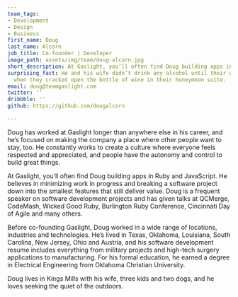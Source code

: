 ```yaml
---
team_tags:
- Development
- Design
- Business
first_name: Doug
last_name: Alcorn
job_title: Co-founder | Developer
image_path: assets/img/team/doug-alcorn.jpg
short_description: At Gaslight, you’ll often find Doug building apps in Ruby and JavaScript.
surprising_fact: He and his wife didn’t drink any alcohol until their wedding night,
  when they cracked open the bottle of wine in their honeymoon suite.
email: doug@teamgaslight.com
twitter: ''
dribbble: ''
github: https://github.com/dougalcorn

---
```

Doug has worked at Gaslight longer than anywhere else in his career, and he’s focused on making the company a place where other people want to stay, too. He constantly works to create a culture where everyone feels respected and appreciated, and people have the autonomy and control to build great things.

At Gaslight, you’ll often find Doug building apps in Ruby and JavaScript. He believes in minimizing work in progress and breaking a software project down into the smallest features that still deliver value. Doug is a frequent speaker on software development projects and has given talks at QCMerge, CodeMash, Wicked Good Ruby, Burlington Ruby Conference, Cincinnati Day of Agile and many others.

Before co-founding Gaslight, Doug worked in a wide range of locations, industries and technologies. He’s lived in Texas, Oklahoma, Louisiana, South Carolina, New Jersey, Ohio and Austria, and his software development resume includes everything from military projects and high-tech surgery applications to manufacturing. For his formal education, he earned a degree in Electrical Engineering from Oklahoma Christian University.

Doug lives in Kings Mills with his wife, three kids and two dogs, and he loves seeking the quiet of the outdoors.